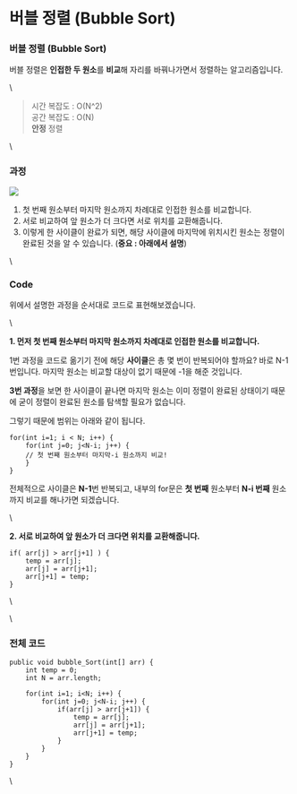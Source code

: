 # 버블 정렬 (Bubble Sort)

### 버블 정렬 (Bubble Sort)

버블 정렬은 **인접한 두 원소**를 **비교**해 자리를 바꿔나가면서 정렬하는 알고리즘입니다.

\


> 시간 복잡도 : O(N^2)\
> 공간 복잡도 : O(N)\
> **안정** 정렬

\


### 과정

![](https://blog.kakaocdn.net/dn/JYPzD/btrlUOSIEp9/5IMGDvCIBHZStlF0AJGnik/img.png)

1. 첫 번째 원소부터 마지막 원소까지 차례대로 인접한 원소를 비교합니다.
2. 서로 비교하여 앞 원소가 더 크다면 서로 위치를 교환해줍니다.
3. 이렇게 한 사이클이 완료가 되면, 해당 사이클에 마지막에 위치시킨 원소는 정렬이 완료된 것을 알 수 있습니다. (**중요 : 아래에서 설명**)

\


### Code

위에서 설명한 과정을 순서대로 코드로 표현해보겠습니다.

\


**1. 먼저 첫 번째 원소부터 마지막 원소까지 차례대로 인접한 원소를 비교합니다.**

1번 과정을 코드로 옮기기 전에 해당 **사이클**은 총 몇 번이 반복되어야 할까요? 바로 N-1번입니다. 마지막 원소는 비교할 대상이 없기 때문에 -1을 해준 것입니다.

**3번 과정**을 보면 한 사이클이 끝나면 마지막 원소는 이미 정렬이 완료된 상태이기 때문에 굳이 정렬이 완료된 원소를 탐색할 필요가 없습니다.

그렇기 때문에 범위는 아래와 같이 됩니다.

```
for(int i=1; i < N; i++) {
    for(int j=0; j<N-i; j++) {
    // 첫 번째 원소부터 마지막-i 원소까지 비교!
    }
}
```

전체적으로 사이클은 **N-1**번 반복되고, 내부의 for문은 **첫 번째** 원소부터 **N-i 번째** 원소까지 비교를 해나가면 되겠습니다.

\


**2. 서로 비교하여 앞 원소가 더 크다면 위치를 교환해줍니다.**

```
if( arr[j] > arr[j+1] ) {
    temp = arr[j];
    arr[j] = arr[j+1];
    arr[j+1] = temp;
}
```

\


\


### 전체 코드

```
public void bubble_Sort(int[] arr) {
    int temp = 0;
    int N = arr.length;
    
    for(int i=1; i<N; i++) {
    	for(int j=0; j<N-i; j++) {
            if(arr[j] > arr[j+1]) {
            	temp = arr[j];
                arr[j] = arr[j+1];
                arr[j+1] = temp;
            }
        }
    }
}
```

\
